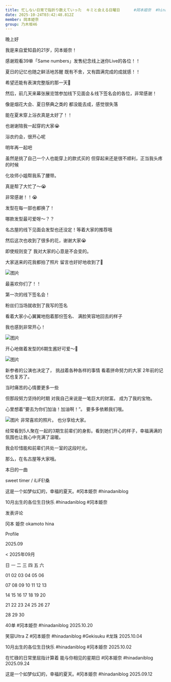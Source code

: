 ```yaml
---
title: 忙しない日常で指折り数えていった  キミと会える日曜日      #岡本姫奈  #hinadaniblog 
date: 2025-10-24T03:42:48.812Z
member: 岡本姫奈
group: 乃木坂46
---
```


晚上好



我是来自爱知县的21岁，冈本姫奈！


感谢观看39单「Same numbers」发售纪念线上迷你Live的各位！！

夏日的记忆也随之鲜活地苏醒
既有不舍，又有圆满完成的成就感！！


希望还能有表演完整版的那一天🙏






然后，前几天来幕张展览馆参加线下见面会＆线下签名会的各位，非常感谢！



像是烟花大会、夏日祭典之类的
都没能去成，感觉很失落


能在夏末穿上浴衣真是太好了！！


也谢谢陪我一起穿的大家😭


浴衣约会，很开心呢


明年再一起吧


虽然是挑了自己一个人也能穿上的款式买的
但穿起来还是很不顺利，正当我头疼的时候

化妆师小姐帮我系了腰带。


真是帮了大忙了〜😭

非常感谢！！😭




发型在每一部也都换了！


哪款发型最可爱呀〜？？


名古屋的线下见面会发型也还没定！等着大家的推荐哦






然后这次也收到了很多的花，谢谢大家😭



即使规则变了
我对大家的心意是不会变的。


大家送来的花我都拍了照片
留言也好好地收到了💌

![图片](https://www.nogizaka46.com/files/46/diary/n46/MEMBER/moblog/202509/mobxVEcr8.jpg)

最喜欢你们了！！






第一次的线下签名会！

粉丝们当场就收到了我写的签名

看着大家小心翼翼地抱着那份签名、
满脸笑容地回去的样子

我也感到非常开心！







![图片](https://www.nogizaka46.com/files/46/diary/n46/MEMBER/moblog/202509/mobJ8b4pa.jpg)

开心地做着发型的6期生酱好可爱〜‎🤍


![图片](https://www.nogizaka46.com/files/46/diary/n46/MEMBER/moblog/202509/mob6Tj0S5.jpg)



新参者的公演也决定了，
挑战着各种各样的事情
看着拼命努力的大家
2年前的记忆也复苏了。




当时痛苦的心情要更多一些

但那段努力坚持的时期
对我自己来说是一笔巨大的财富。
成为了我的宝物。



心里想着“要去为你们加油！加油啊！”。
要多多依赖我们哦。





![图片](https://www.nogizaka46.com/files/46/diary/n46/MEMBER/moblog/202509/mobg8u3t5.jpg)
非常喜欢的照片。
也分享给大家。




经常看到5人聚在一起的3期生前辈们的身影。看到她们开心的样子，幸福满满的氛围也让我心中充满了温暖。




我会珍惜能和前辈们共处一室的这段时光。






那么，在名古屋等大家哦。


本日的一曲

sweet timer / iLiFE!桑








这是一个如梦似幻的，幸福的夏天。#冈本姫奈 #hinadaniblog







10月出生的各位生日快乐 #hinadaniblog #冈本姫奈




















发表评论

















冈本 姫奈
okamoto hina




Profile




















2025.09















<
2025年09月
>



日
一
二
三
四
五
六



01
02
03
04
05
06


07
08
09
10
11
12
13


14
15
16
17
18
19
20


21
22
23
24
25
26
27


28
29
30



























40单 #冈本姫奈 #hinadaniblog
2025.10.20





笑容Ultra Z #冈本姫奈 #hinadaniblog #Gekisuku #龙珠
2025.10.04





10月出生的各位生日快乐 #hinadaniblog #冈本姫奈
2025.10.02





在忙碌的日常里屈指计算着 能与你相见的星期日 #冈本姫奈 #hinadaniblog
2025.09.24





这是一个如梦似幻的，幸福的夏天。#冈本姫奈 #hinadaniblog
2025.09.12
